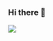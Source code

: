 ### Hi there 👋


<img src="https://capsule-render.vercel.app/api?type=wave&color=auto&height=300&section=header&text=Dongbin%_Lim&fontSize=90" />
